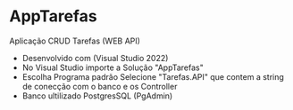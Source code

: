 # AppTarefas
Aplicação CRUD Tarefas (WEB API)

- Desenvolvido com (Visual Studio 2022)
- No Visual Studio importe a Solução "AppTarefas"
- Escolha Programa padrão Selecione "Tarefas.API" que contem a string de conecção com o banco e os Controller 
- Banco ultilizado PostgresSQL (PgAdmin)

